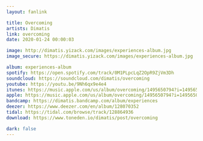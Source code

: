 ```yaml
---
layout: fanlink

title: Overcoming
artists: Dimatis
link: overcoming
date: 2020-01-24 00:00:03

image: http://dimatis.yizack.com/images/experiences-album.jpg
image_secure: https://dimatis.yizack.com/images/experiences-album.jpg

album: experiences-album
spotify: https://open.spotify.com/track/0M1PLpcLqZ2OpR9ZjVm3Dh
soundcloud: https://soundcloud.com/dimatis/overcoming
youtube: https://youtu.be/9Nh6qx9e4e4
itunes: https://music.apple.com/us/album/overcoming/1495650794?i=1495650800&app=itunes
apple: https://music.apple.com/us/album/overcoming/1495650794?i=1495650800&app=music
bandcamp: https://dimatis.bandcamp.com/album/experiences
deezer: https://www.deezer.com/en/album/128070352
tidal: https://tidal.com/browse/track/128864936
download: https://www.toneden.io/dimatis/post/overcoming

dark: false
---
```

